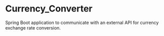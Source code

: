 # Currency_Converter

Spring Boot application to communicate with an external API for currency exchange rate conversion.
